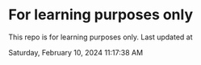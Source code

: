 # For learning purposes only
This repo is for learning purposes only.
Last updated at

Saturday, February 10, 2024 11:17:38 AM

